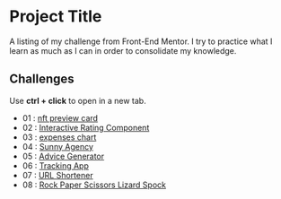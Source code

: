 
# Project Title

A listing of my challenge from Front-End Mentor.
I try to practice what I learn as much as I can in order to consolidate my knowledge.

## Challenges

Use **ctrl + click** to open in a new tab.

- 01 : [nft preview card](https://musical-cannoli-ddb75b.netlify.app/)
- 02 : [Interactive Rating Component](https://relaxed-meerkat-1c08eb.netlify.app/)
- 03 : [expenses chart](https://cosmic-donut-fbde9c.netlify.app/)
- 04 : [Sunny Agency](https://fem-sunnyside-ag.netlify.app/)
- 05 : [Advice Generator](https://fem-advice-gen.netlify.app/)
- 06 : [Tracking App](https://luxury-sopapillas-e6453e.netlify.app/)
- 07 : [URL Shortener](https://loquacious-madeleine-a87fed.netlify.app/)
- 08 : [Rock Paper Scissors Lizard Spock](https://earnest-scone-74f52a.netlify.app/)




